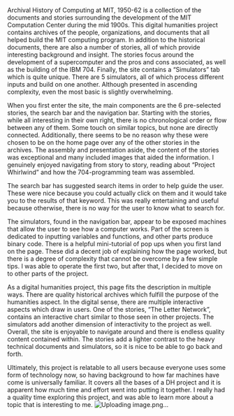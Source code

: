 Archival History of Computing at MIT, 1950-62 is a collection of the documents and stories surrounding the development of the MIT Computation Center during the mid 1900s. This digital humanities project contains archives of the people, organizations, and documents that all helped build the MIT computing program. In addition to the historical documents, there are also a number of stories, all of which provide interesting background and insight. The stories focus around the development of a supercomputer and the pros and cons associated, as well as the building of the IBM 704. Finally, the site contains a “Simulators” tab which is quite unique. There are 5 simulators, all of which process different inputs and build on one another. Although presented in ascending complexity, even the most basic is slightly overwhelming. 

When you first enter the site, the main components are the 6 pre-selected stories, the search bar and the navigation bar. Starting with the stories, while all interesting in their own right, there is no chronological order or flow between any of them. Some touch on similar topics, but none are directly connected. Additionally, there seems to be no reason why these were chosen to be on the home page over any of the other stories in the archives. The assembly and presentation aside, the content of the stories was exceptional and many included images that aided the information. I genuinely enjoyed navigating from story to story, reading about “Project Whirlwind” and how the 704-programming team was assembled. 

The search bar has suggested search items in order to help guide the user. These were nice because you could actually click on them and it would take you to the results of that keyword. This was really entertaining and useful because otherwise, there is no way for the user to know what to search for. 

The simulators, found in the navigation bar, appear to be exposed machines that allow the user to see how a computer works. Part of the screen is dedicated to inputting variables and functions, and other parts produce binary code. There is a helpful mini-tutorial of pop ups when you first land on the page. These did a decent job of explaining how the page worked, but there is a degree of complexity that cannot be overcome by a few simple tips. I was able to operate the first two, but after that, I decided to move on to other parts of the project. 

As a digital humanities project, this page fits the description in multiple ways. There are quality historical archives which fulfill the purpose of the humanities aspect. In the digital sense, there are multiple interactive aspects which draw in users. One of the stories, “The Letter Network”, contains an interactive chart similar to those seen in other projects. The simulators add another dimension of interactivity to the project as well. Overall, the site is enjoyable to navigate around and there is endless quality content contained within. The stories add a lighter contrast to the heavy technical documents and simulators, so it is nice to be able to go back and forth. 

Ultimately, this project is relatable to all users because everyone uses some form of technology now, so having background to how far machines have come is universally familiar. It covers all the bases of a DH project and it is apparent how much time and effort went into putting it together. I really had a quality time exploring this project, and was able to learn more about a topic that is interesting to me. ![Uploading image.png…]()
